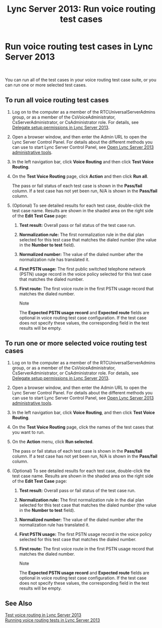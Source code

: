 ﻿---
title: 'Lync Server 2013: Run voice routing test cases'
TOCTitle: Run voice routing test cases
ms:assetid: fb4d32df-b9ea-4944-8cd7-a6102c78c465
ms:mtpsurl: https://technet.microsoft.com/en-us/library/Gg413068(v=OCS.15)
ms:contentKeyID: 48185948
ms.date: 07/23/2014
mtps_version: v=OCS.15
---

# Run voice routing test cases in Lync Server 2013

 


You can run all of the test cases in your voice routing test case suite, or you can run one or more selected test cases.

## To run all voice routing test cases

1.  Log on to the computer as a member of the RTCUniversalServerAdmins group, or as a member of the CsVoiceAdministrator, CsServerAdministrator, or CsAdministrator role. For details, see [Delegate setup permissions in Lync Server 2013](lync-server-2013-delegate-setup-permissions.md).

2.  Open a browser window, and then enter the Admin URL to open the Lync Server Control Panel. For details about the different methods you can use to start Lync Server Control Panel, see [Open Lync Server 2013 administrative tools](lync-server-2013-open-lync-server-administrative-tools.md).

3.  In the left navigation bar, click **Voice Routing** and then click **Test Voice Routing**.

4.  On the **Test Voice Routing** page, click **Action** and then click **Run all**.
    
    The pass or fail status of each test case is shown in the **Pass/fail** column. If a test case has not yet been run, N/A is shown in the **Pass/fail** column.

5.  (Optional) To see detailed results for each test case, double-click the test case name. Results are shown in the shaded area on the right side of the **Edit Test Case** page:
    
    1.  **Test result:** Overall pass or fail status of the test case run.
    
    2.  **Normalization rule:** The first normalization rule in the dial plan selected for this test case that matches the dialed number (the value in the **Number to test** field).
    
    3.  **Normalized number:** The value of the dialed number after the normalization rule has translated it.
    
    4.  **First PSTN usage:** The first public switched telephone network (PSTN) usage record in the voice policy selected for this test case that matches the dialed number.
    
    5.  **First route:** The first voice route in the first PSTN usage record that matches the dialed number.
        

        > [!NOTE]
        > The <STRONG>Expected PSTN usage record</STRONG> and <STRONG>Expected route</STRONG> fields are optional in voice routing test case configuration. If the test case does not specify these values, the corresponding field in the test results will be empty.



## To run one or more selected voice routing test cases

1.  Log on to the computer as a member of the RTCUniversalServerAdmins group, or as a member of the CsVoiceAdministrator, CsServerAdministrator, or CsAdministrator role. For details, see [Delegate setup permissions in Lync Server 2013](lync-server-2013-delegate-setup-permissions.md).

2.  Open a browser window, and then enter the Admin URL to open the Lync Server Control Panel. For details about the different methods you can use to start Lync Server Control Panel, see [Open Lync Server 2013 administrative tools](lync-server-2013-open-lync-server-administrative-tools.md).

3.  In the left navigation bar, click **Voice Routing**, and then click **Test Voice Routing**.

4.  On the **Test Voice Routing** page, click the names of the test cases that you want to run.

5.  On the **Action** menu, click **Run selected**.
    
    The pass or fail status of each test case is shown in the **Pass/fail** column. If a test case has not yet been run, N/A is shown in the **Pass/fail** column.

6.  (Optional) To see detailed results for each test case, double-click the test case name. Results are shown in the shaded area on the right side of the **Edit Test Case** page:
    
    1.  **Test result:** Overall pass or fail status of the test case run.
    
    2.  **Normalization rule:** The first normalization rule in the dial plan selected for this test case that matches the dialed number (the value in the **Number to test** field).
    
    3.  **Normalized number:** The value of the dialed number after the normalization rule has translated it.
    
    4.  **First PSTN usage:** The first PSTN usage record in the voice policy selected for this test case that matches the dialed number.
    
    5.  **First route:** The first voice route in the first PSTN usage record that matches the dialed number.
        

        > [!NOTE]
        > The <STRONG>Expected PSTN usage record</STRONG> and <STRONG>Expected route</STRONG> fields are optional in voice routing test case configuration. If the test case does not specify these values, the corresponding field in the test results will be empty.



## See Also


[Test voice routing in Lync Server 2013](lync-server-2013-test-voice-routing.md)  
[Running voice routing tests in Lync Server 2013](lync-server-2013-running-voice-routing-tests.md)

